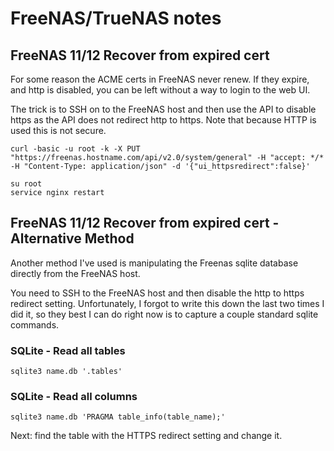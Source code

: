 # FreeNAS/TrueNAS notes

## FreeNAS 11/12 Recover from expired cert

For some reason the ACME certs in FreeNAS never renew.  If they expire, and http is disabled, you can be left without a way to login to the web UI.

The trick is to SSH on to the FreeNAS host and then use the API to disable https as the API does not redirect http to https.  Note that because HTTP is used this is not secure.

```
curl -basic -u root -k -X PUT "https://freenas.hostname.com/api/v2.0/system/general" -H "accept: */* -H "Content-Type: application/json" -d '{"ui_httpsredirect":false}'

su root
service nginx restart
```

## FreeNAS 11/12 Recover from expired cert - Alternative Method

Another method I've used is manipulating the Freenas sqlite database directly from the FreeNAS host.

You need to SSH to the FreeNAS host and then disable the http to https redirect setting.  Unfortunately, I forgot to write this down the last two times I did it, so they best I can do right now is to capture a couple standard sqlite commands.

### SQLite - Read all tables

```
sqlite3 name.db '.tables'
```

### SQLite - Read all columns

```
sqlite3 name.db 'PRAGMA table_info(table_name);'
```

Next: find the table with the HTTPS redirect setting and change it.  